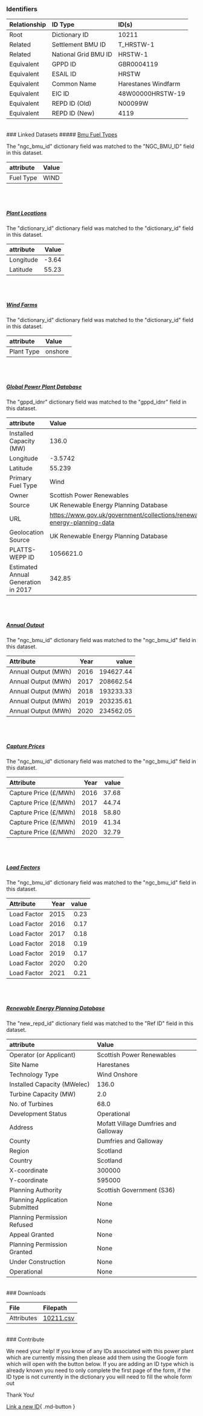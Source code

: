 ### Identifiers

| Relationship   | ID Type              | ID(s)               |
|:---------------|:---------------------|:--------------------|
| Root           | Dictionary ID        | 10211               |
| Related        | Settlement BMU ID    | T_HRSTW-1           |
| Related        | National Grid BMU ID | HRSTW-1             |
| Equivalent     | GPPD ID              | GBR0004119          |
| Equivalent     | ESAIL ID             | HRSTW               |
| Equivalent     | Common Name          | Harestanes Windfarm |
| Equivalent     | EIC ID               | 48W00000HRSTW-19    |
| Equivalent     | REPD ID (Old)        | N00099W             |
| Equivalent     | REPD ID (New)        | 4119                |

<br>
### Linked Datasets
##### <a href="https://osuked.github.io/Power-Station-Dictionary/datasets/bmu-fuel-types">Bmu Fuel Types</a>



The "ngc_bmu_id" dictionary field was matched to the "NGC_BMU_ID" field in this dataset.

| attribute   | Value   |
|:------------|:--------|
| Fuel Type   | WIND    |

<br><br>
##### <a href="https://osuked.github.io/Power-Station-Dictionary/datasets/plant-locations">Plant Locations</a>



The "dictionary_id" dictionary field was matched to the "dictionary_id" field in this dataset.

| attribute   |   Value |
|:------------|--------:|
| Longitude   |   -3.64 |
| Latitude    |   55.23 |

<br><br>
##### <a href="https://osuked.github.io/Power-Station-Dictionary/datasets/wind-farms">Wind Farms</a>



The "dictionary_id" dictionary field was matched to the "dictionary_id" field in this dataset.

| attribute   | Value   |
|:------------|:--------|
| Plant Type  | onshore |

<br><br>
##### <a href="https://osuked.github.io/Power-Station-Dictionary/datasets/global-power-plant-database">Global Power Plant Database</a>



The "gppd_idnr" dictionary field was matched to the "gppd_idnr" field in this dataset.

| attribute                           | Value                                                                    |
|:------------------------------------|:-------------------------------------------------------------------------|
| Installed Capacity (MW)             | 136.0                                                                    |
| Longitude                           | -3.5742                                                                  |
| Latitude                            | 55.239                                                                   |
| Primary Fuel Type                   | Wind                                                                     |
| Owner                               | Scottish Power Renewables                                                |
| Source                              | UK Renewable Energy Planning Database                                    |
| URL                                 | https://www.gov.uk/government/collections/renewable-energy-planning-data |
| Geolocation Source                  | UK Renewable Energy Planning Database                                    |
| PLATTS-WEPP ID                      | 1056621.0                                                                |
| Estimated Annual Generation in 2017 | 342.85                                                                   |

<br><br>
##### <a href="https://osuked.github.io/Power-Station-Dictionary/datasets/annual-output">Annual Output</a>



The "ngc_bmu_id" dictionary field was matched to the "ngc_bmu_id" field in this dataset.

| Attribute           |   Year |     value |
|:--------------------|-------:|----------:|
| Annual Output (MWh) |   2016 | 194627.44 |
| Annual Output (MWh) |   2017 | 208662.54 |
| Annual Output (MWh) |   2018 | 193233.33 |
| Annual Output (MWh) |   2019 | 203235.61 |
| Annual Output (MWh) |   2020 | 234562.05 |

<br><br>
##### <a href="https://osuked.github.io/Power-Station-Dictionary/datasets/capture-prices">Capture Prices</a>



The "ngc_bmu_id" dictionary field was matched to the "ngc_bmu_id" field in this dataset.

| Attribute             |   Year |   value |
|:----------------------|-------:|--------:|
| Capture Price (£/MWh) |   2016 |   37.68 |
| Capture Price (£/MWh) |   2017 |   44.74 |
| Capture Price (£/MWh) |   2018 |   58.80 |
| Capture Price (£/MWh) |   2019 |   41.34 |
| Capture Price (£/MWh) |   2020 |   32.79 |

<br><br>
##### <a href="https://osuked.github.io/Power-Station-Dictionary/datasets/load-factors">Load Factors</a>



The "ngc_bmu_id" dictionary field was matched to the "ngc_bmu_id" field in this dataset.

| Attribute   |   Year |   value |
|:------------|-------:|--------:|
| Load Factor |   2015 |    0.23 |
| Load Factor |   2016 |    0.17 |
| Load Factor |   2017 |    0.18 |
| Load Factor |   2018 |    0.19 |
| Load Factor |   2019 |    0.17 |
| Load Factor |   2020 |    0.20 |
| Load Factor |   2021 |    0.21 |

<br><br>
##### <a href="https://osuked.github.io/Power-Station-Dictionary/datasets/renewable-energy-planning-database">Renewable Energy Planning Database</a>



The "new_repd_id" dictionary field was matched to the "Ref ID" field in this dataset.

| attribute                      | Value                                |
|:-------------------------------|:-------------------------------------|
| Operator (or Applicant)        | Scottish Power Renewables            |
| Site Name                      | Harestanes                           |
| Technology Type                | Wind Onshore                         |
| Installed Capacity (MWelec)    | 136.0                                |
| Turbine Capacity (MW)          | 2.0                                  |
| No. of Turbines                | 68.0                                 |
| Development Status             | Operational                          |
| Address                        | Mofatt Village Dumfries and Galloway |
| County                         | Dumfries and Galloway                |
| Region                         | Scotland                             |
| Country                        | Scotland                             |
| X-coordinate                   | 300000                               |
| Y-coordinate                   | 595000                               |
| Planning Authority             | Scottish Government (S36)            |
| Planning Application Submitted | None                                 |
| Planning Permission Refused    | None                                 |
| Appeal Granted                 | None                                 |
| Planning Permission Granted    | None                                 |
| Under Construction             | None                                 |
| Operational                    | None                                 |


<br>
### Downloads


| File       | Filepath                                                                              |
|:-----------|:--------------------------------------------------------------------------------------|
| Attributes | [10211.csv](https://osuked.github.io/Power-Station-Dictionary/object_attrs/10211.csv) |


<br>
### Contribute

We need your help! If you know of any IDs associated with this power plant which are currently missing then please add them using the Google form which will open with the button below. If you are adding an ID type which is already known you need to only complete the first page of the form, if the ID type is not currently in the dictionary you will need to fill the whole form out

Thank You!

[Link a new ID](https://docs.google.com/forms/d/e/1FAIpQLSc5jRsQ7NgiLLXbwo9PUdwTQyuqbRwThltG56-o6NVSe7E_nw/viewform?usp=pp_url&entry.251912331=10211){ .md-button }